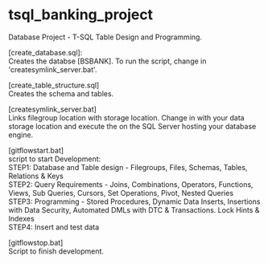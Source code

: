 # tsql_banking_project
Database Project - T-SQL Table Design and Programming.</br>

<p>
 [create_database.sql]:</br>
Creates the databse [BSBANK]. To run the script, change <YOUR_STORAGE_PATH> in 'createsymlink_server.bat'.</br>
 </p>
<p>
[create_table_structure.sql]</br>
Creates the schema and tables.
</p>
<p>
[createsymlink_server.bat]</br>
Links filegroup location with storage location. Change <YOUR_STORAGE_PATH> in with your data storage location and execute the on the SQL Server hosting your database engine.
</p>
<p>
[gitflowstart.bat]</br>
script to start Development:</br>
STEP1: Database and Table design - Filegroups, Files, Schemas, Tables, Relations & Keys</br>
STEP2: Query Requirements - Joins, Combinations, Operators, Functions, Views, Sub Queries, Cursors, Set Operations, Pivot, Nested Queries</br>
STEP3: Programming  - Stored Procedures, Dynamic Data Inserts, Insertions with Data Security, Automated DMLs with DTC & Transactions. Lock Hints & Indexes</br>
STEP4: Insert and test data</br>
</p>
<p>
[gitflowstop.bat]</br>
Script to finish development.
</p>
